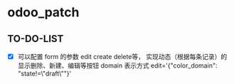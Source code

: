 # odoo_patch
## TO-DO-LIST
- [X] 可以配置  form 的参数 edit create delete等， 实现动态（根据每条记录）的显示删除、新建、编辑等按钮
         domain 表示方式 edit='{"color_domain": "state!=\\"draft\\""}'
 
